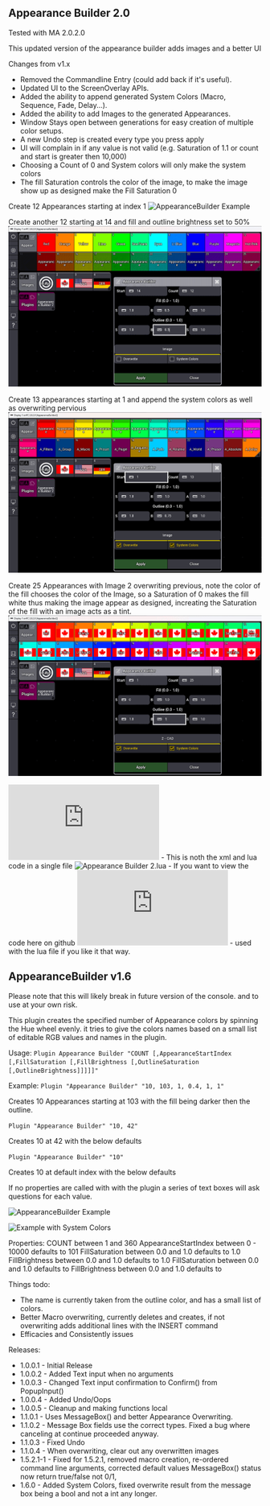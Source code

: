 ## Appearance Builder 2.0
Tested with MA 2.0.2.0

This updated version of the appearance builder adds images and a better UI

Changes from v1.x
- Removed the Commandline Entry (could add back if it's useful).
- Updated UI to the ScreenOverlay APIs.
- Added the ability to append generated System Colors (Macro, Sequence, Fade, Delay...).
- Added the ability to add Images to the generated Appearances.
- Window Stays open between generations for easy creation of multiple color setups.
- A new Undo step is created every type you press apply
- UI will complain in if any value is not valid (e.g. Saturation of 1.1 or count and start is greater then 10,000)
- Choosing a Count of 0 and System colors will only make the system colors
- The fill Saturation controls the color of the image, to make the image show up as designed make the Fill Saturation 0


Create 12 Appearances starting at index 1
![AppearanceBuilder Example](https://github.com/hossimo/GMA3Plugins/blob/master/Images/ApearanceBuilder2-simple1.png)

Create another 12 starting at 14 and fill and outline brightness set to 50%
![AppearanceBuilder Example](https://github.com/hossimo/GMA3Plugins/blob/master/Images/AppearanceBuilder2-simple2.png)

Create 13 appearances starting at 1 and append the system colors as well as overwriting pervious
![AppearanceBuilder Example](https://github.com/hossimo/GMA3Plugins/blob/master/Images/AppearanceBuilder2-system.png)


Create 25 Appearances with Image 2 overwriting previous, note the color of the fill chooses the color of the Image, so a Saturation of 0 makes the fill white thus making the image appear as designed, increating the Saturation of the fill with an image acts as a tint.
![AppearanceBuilder Example](https://github.com/hossimo/GMA3Plugins/blob/master/Images/AppearanceBuilder2-images.png)



![Appearance Builder 2_combined.xml](https://github.com/hossimo/GMA3Plugins/blob/master/grandMA3/shared/resource/lib_plugins/Appearance%20Builder%202%20combined.xml) - This is noth the xml and lua code in a single file
![Appearance Builder 2.lua](https://github.com/hossimo/GMA3Plugins/blob/master/grandMA3/shared/resource/lib_plugins/Appearance%20Builder%202.lua) - If you want to view the code here on github
![Appearance Builder 2.xml](https://github.com/hossimo/GMA3Plugins/blob/master/grandMA3/shared/resource/lib_plugins/Appearance%20Builder%202.xml) - used with the lua file if you like it that way.




## AppearanceBuilder v1.6

Please note that this will likely break in future version of the console. and to use at your own risk.

This plugin creates the specified number of Appearance colors by spinning the Hue wheel evenly. it tries to give the colors names based on a small list of editable RGB values and names in the plugin.

Usage:
`Plugin Appearance Builder "COUNT [,AppearanceStartIndex [,FillSaturation [,FillBrightness [,OutlineSaturation [,OutlineBrightness]]]]]"`

Example:
`Plugin "Appearance Builder" "10, 103, 1, 0.4, 1, 1"`

Creates 10 Appearances starting at 103 with the fill being darker then the outline.

`Plugin "Appearance Builder" "10, 42"`

Creates 10 at 42 with the below defaults

`Plugin "Appearance Builder" "10"`

Creates 10 at default index with the below defaults

If no properties are called with with the plugin a series of text boxes will ask questions for each value.

![AppearanceBuilder Example](https://github.com/hossimo/GMA3Plugins/blob/master/Images/AppearanceBuilderExample.png)

![Example with System Colors](https://github.com/hossimo/GMA3Plugins/assets/1986602/14408603-6d62-41ea-9847-5fee3b1454b4)

Properties:
COUNT                between  1 and 360
AppearanceStartIndex between 0 - 10000 defaults to 101
FillSaturation       between 0.0 and 1.0 defaults to 1.0
FillBrightness       between 0.0 and 1.0 defaults to 1.0
FillSaturation       between 0.0 and 1.0 defaults to <FillSaturation>
FillBrightness       between 0.0 and 1.0 defaults to <FillBrightness>

Things todo:
- The name is currently taken from the outline color, and has a small list of colors.
- Better Macro overwriting, currently deletes and creates, if not overwriting adds additional lines with the INSERT command
- Efficacies and Consistently issues

Releases:
- 1.0.0.1 - Initial Release
- 1.0.0.2 - Added Text input when no arguments
- 1.0.0.3 - Changed Text input confirmation to Confirm() from PopupInput()
- 1.0.0.4 - Added Undo/Oops
- 1.0.0.5 - Cleanup and making functions local
- 1.1.0.1 - Uses MessageBox() and better Appearance Overwriting.
- 1.1.0.2 - Message Box fields use the correct types. Fixed a bug where canceling at continue proceeded anyway.
- 1.1.0.3 - Fixed Undo
- 1.1.0.4 - When overwriting, clear out any overwritten images
- 1.5.2.1-1 - Fixed for 1.5.2.1, removed macro creation, re-ordered command line arguments, corrected default values MessageBox() status now return true/false not 0/1,
- 1.6.0 - Added System Colors, fixed overwrite result from the message box being a bool and not a int any longer.
